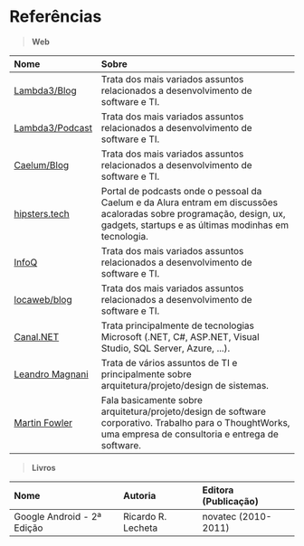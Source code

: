 # Referências 

> **Web**

Nome | Sobre 
:--- | :----- 
[Lambda3/Blog](https://www.lambda3.com.br/blog) | Trata dos mais variados assuntos relacionados a desenvolvimento de software e TI. 
[Lambda3/Podcast](https://www.lambda3.com.br/lambda3-podcast) | Trata dos mais variados assuntos relacionados a desenvolvimento de software e TI. 
[Caelum/Blog](http://blog.caelum.com.br/) | Trata dos mais variados assuntos relacionados a desenvolvimento de software e TI. 
[hipsters.tech](https://hipsters.tech/) | Portal de podcasts onde o pessoal da Caelum e da Alura entram em discussões acaloradas sobre programação, design, ux, gadgets, startups e as últimas modinhas em tecnologia.
[InfoQ](https://www.infoq.com/br) | Trata dos mais variados assuntos relacionados a desenvolvimento de software e TI. 
[locaweb/blog](http://blog.locaweb.com.br)  | Trata dos mais variados assuntos relacionados a desenvolvimento de software e TI. 
[Canal.NET](https://www.youtube.com/channel/UCIahKJr2Q50Sprk5ztPGnVg) | Trata principalmente de tecnologias Microsoft (.NET, C#, ASP.NET, Visual Studio, SQL Server, Azure, ...). 
[Leandro Magnani](https://www.youtube.com/channel/UCecw1_o_TbO1Li_n4hZC1Kw) | Trata de vários assuntos de TI e principalmente sobre arquitetura/projeto/design de sistemas.
[Martin Fowler](https://martinfowler.com/) | Fala basicamente sobre arquitetura/projeto/design de software corporativo. Trabalho para o ThoughtWorks, uma empresa de consultoria e entrega de software.

> **Livros**

Nome | Autoria |  Editora (Publicação)
:--- | :--- | :---  
Google Android - 2ª Edição | Ricardo R. Lecheta | novatec (2010-2011)
